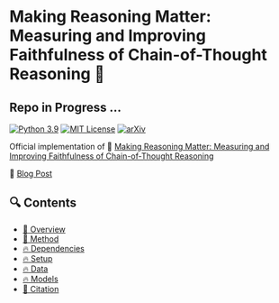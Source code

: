 # Making Reasoning Matter: Measuring and Improving Faithfulness of Chain-of-Thought Reasoning :rocket: 

## Repo in Progress ...

[![Python 3.9](https://img.shields.io/badge/python-3.9-blue.svg)](https://www.python.org/downloads/release/python-390/)
[![MIT License](https://img.shields.io/github/license/m43/focal-loss-against-heuristics)](LICENSE)
[![arXiv](https://img.shields.io/badge/arXiv-2304.01904-b31b1b.svg)](https://arxiv.org/abs/2402.13950)


Official implementation of 📖 [Making Reasoning Matter:
Measuring and Improving Faithfulness of Chain-of-Thought Reasoning](https://arxiv.org/pdf/2304.01904.pdf) 

🔗 [Blog Post](https://debjitpaul.github.io/reasoningmatter)


## 🔍 Contents

- [🌟 Overview](#overview)
- [🌟 Method](#method)
- [🔥 Dependencies](#dependencies)
- [🔥 Setup](#setup)
- [🔥 Data](#data)
- [🔥 Models](#models)
- [🚩 Citation ](#citation)
